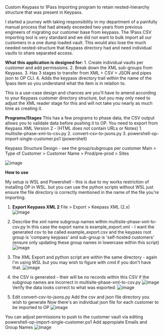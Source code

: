 Custom Keypass to 1Pass Importing program to retain nested-hierarchy structure that was present in Keypass.

I started a journey with taking responsibility in my department of a painfully manual process that had already exceeded two years from previous engineers of migrating our customer base from keypass. 
The 1Pass CSV importing tool is very standard and we did not want to bulk import all our customers in a one dump loaded vault. This would also lose the much needed nested-structure that Keypass directory had and need individual vaults to share separated access.

**What this application is designed for:**
	1. Create individual vaults per customer and add permissions.
	2. Break down the XML sub-groups from Keypass.
	3. Has 3 stages to transfer from XML > CSV > JSON and pipes json to OP CLI. 
	4. Adds the keypass directory trail within the name of the 1pass item so you understand what the item is in relation to.
 
This is a use-case design and chances are you'll have to amend according to your Keypass customer directory structure, but you may only need to adjust the XML reader stage for this and will not take you nearly as much time as creating it.

**Programs/Stages**
This has a few programs to phase data, the CSV output allows you to validate data before pushing it to OP.  You need to export from Keypass XML Version 2 - (HTML does not contain URLs or Notes)
	1. multisite-phase-xml-to-csv.py
	2. convert-csv-to-jsons.py
	3. powershell-op-import-single-customer.ps1 (powershell)
 
Keypass Structure Design -
see the group/subgroups per customer
Main > Type of Customer > Customer Name > Prod/pre-prod > Sites
 
 ![image](https://github.com/user-attachments/assets/4c2f3f84-1221-49af-82dd-c721dcb50ba9)
 
**How to use**

My setup is WSL and Powershell - this is due to my works restriction of installing OP in WSL. 
but you can use the python scripts without WSL just ensure the file directory is correctly mentioned in the name of the file you're importing.

1. **Export Keypass XML 2**
File > Export > Keepass XML (2.x)  
 ![image](https://github.com/user-attachments/assets/07cb603e-83cf-434c-bdf3-0d82eead3992)

2. Describe the xml name subgroup names within multisite-phase-xml-to-csv.py 
In this case the export name is example_export.xml - I want the generated csv to be called example_export.csv and the keypass root group is 'company keypass' and sub-group is 'self-hosted customers' (ensure only updating these group names in lowercase within this script)
![image](https://github.com/user-attachments/assets/b9ce8831-f740-4fc6-9dd8-e845535fb46b)

3. The XML Export and python script are within the same directory - again I'm using WSL but you may wish to figure with cmd if you don't have that. 
![image](https://github.com/user-attachments/assets/0f3425fe-a27f-45f3-82d7-5ec3801b0db2)


4. the CSV is generated - their will be no records within this CSV if the subgroup names are incorrect in multisite-phase-xml-to-csv.py
	![image](https://github.com/user-attachments/assets/9b712cd3-1529-4e1f-b7b4-beea902e9e42)
	Verify the data looks correct to what was exported:
	![image](https://github.com/user-attachments/assets/a91fa0cb-f366-4a1a-871a-e854349d9616)

5. Edit convert-csv-to-jsons.py
	Add the csv and json file directory you wish to generate 
	Now there's an individual json file for each customer to be imported to OP
	![image](https://github.com/user-attachments/assets/6d67e5ed-b8d8-4acd-be97-846c897a313b)



You can adjust permissions to push to the customer vault via editing powershell-op-import-single-customer.ps1
	Add appropiate Emails and Group Names 
	![image](https://github.com/user-attachments/assets/61684688-c9ee-4dca-aa81-97b2ec85727e)
